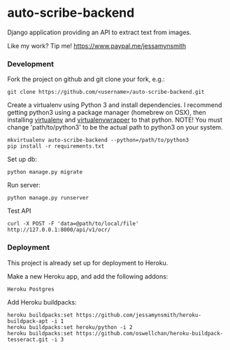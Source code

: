# auto-scribe-backend

Django application providing an API to extract text from images.


Like my work? Tip me! https://www.paypal.me/jessamynsmith


### Development

Fork the project on github and git clone your fork, e.g.:

    git clone https://github.com/<username>/auto-scribe-backend.git

Create a virtualenv using Python 3 and install dependencies. I recommend getting python3 using a package manager (homebrew on OSX), then installing [virtualenv](https://virtualenv.pypa.io/en/latest/installation.html) and [virtualenvwrapper](https://virtualenvwrapper.readthedocs.org/en/latest/install.html#basic-installation) to that python. NOTE! You must change 'path/to/python3'
to be the actual path to python3 on your system.

    mkvirtualenv auto-scribe-backend --python=/path/to/python3
    pip install -r requirements.txt

Set up db:

    python manage.py migrate
    
Run server:

    python manage.py runserver
    
Test API

    curl -X POST -F 'data=@path/to/local/file' http://127.0.0.1:8000/api/v1/ocr/
    
    
### Deployment

This project is already set up for deployment to Heroku.

Make a new Heroku app, and add the following addons:

    Heroku Postgres

Add Heroku buildpacks:

    heroku buildpacks:set https://github.com/jessamynsmith/heroku-buildpack-apt -i 1
    heroku buildpacks:set heroku/python -i 2
    heroku buildpacks:set https://github.com/oswellchan/heroku-buildpack-tesseract.git -i 3

